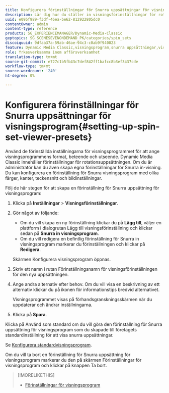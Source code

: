 ```yaml
---
title: Konfigurera förinställningar för Snurra uppsättningar för visningsprogram
description: Lär dig hur du ställer in visningsförinställningar för rotationsuppsättning.
uuid: e095f989-f3df-46ea-be62-812922805dc0
contentOwner: admin
content-type: reference
products: SG_EXPERIENCEMANAGER/Dynamic-Media-Classic
geptopics: SG_SCENESEVENONDEMAND_PK/categories/spin_sets
discoiquuid: 9dfaa37a-59ab-46ae-94c3-c0ab9f940023
feature: Dynamic Media Classic,visningsprogram,snurra uppsättningar,visningsförinställningar
role: Yrkesverksamma inom affärsverksamhet
translation-type: tm+mt
source-git-commit: e727c1b5fb43c7def842ff1bafcc8b3ef3437cde
workflow-type: tm+mt
source-wordcount: '240'
ht-degree: 0%

---
```



# Konfigurera förinställningar för Snurra uppsättningar för visningsprogram{#setting-up-spin-set-viewer-presets}

Använd de förinställda inställningarna för visningsprogrammet för att ange visningsprogrammens format, beteende och utseende. Dynamic Media Classic innehåller förinställningar för rotationsuppsättningen. Om du är administratör kan du även skapa egna förinställningar för Snurra in-visning. Du kan konfigurera en förinställning för Snurra visningsprogram med olika färger, kanter, teckensnitt och bildinställningar.

Följ de här stegen för att skapa en förinställning för Snurra uppsättning för visningsprogram:

1. Klicka på **Inställningar** > **Visningsförinställningar**.
1. Gör något av följande:

   * Om du vill skapa en ny förinställning klickar du på **Lägg till**, väljer en plattform i dialogrutan Lägg till visningsförinställning och klickar sedan på **Snurra in visningsprogram**.
   * Om du vill redigera en befintlig förinställning för Snurra in visningsprogram markerar du förinställningen och klickar på **Redigera**.

   Skärmen Konfigurera visningsprogram öppnas.

1. Skriv ett namn i rutan Förinställningsnamn för visningsförinställningen för den nya uppsättningen.
1. Ange andra alternativ efter behov. Om du vill visa en beskrivning av ett alternativ klickar du på ikonen för informationstips bredvid alternativet.

   Visningsprogrammet visas på förhandsgranskningsskärmen när du uppdaterar och ändrar inställningarna.

1. Klicka på **Spara**.

Klicka på Använd som standard om du vill göra den förinställning för Snurra uppsättning för visningsprogram som du skapade till företagets standardinställning för att visa snurra uppsättningar.

Se [Konfigurera standardvisningsprogram](application-setup.md#configuring_default_viewers).

Om du vill ta bort en förinställning för Snurra uppsättning för visningsprogram markerar du den på skärmen Förinställningar för visningsprogram och klickar på knappen Ta bort.

>[!MORELIKETHIS]
>
>* [Förinställningar för visningsprogram](application-setup.md#viewer_presets)


